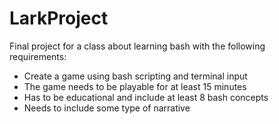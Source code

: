 # LarkProject

Final project for a class about learning bash with the following requirements:
 - Create a game using bash scripting and terminal input
 - The game needs to be playable for at least 15 minutes
 - Has to be educational and include at least 8 bash concepts
 - Needs to include some type of narrative
